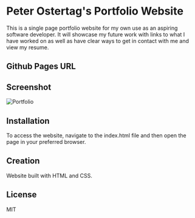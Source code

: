 # Peter Ostertag's Portfolio Website
This is a single page portfolio website for my own use as an aspiring software developer. It will showcase my future work with links to what I have worked on as well as have clear ways to get in contact with me and view my resume.

## Github Pages URL


## Screenshot
![Portfolio](https://github.com/PeterOste/Portfolio/assets/131497563/7f5d0504-a105-4576-af16-e5f5a6474d08)

## Installation
To access the website, navigate to the index.html file and then open the page in your preferred browser.

## Creation
Website built with HTML and CSS.

## License
MIT
